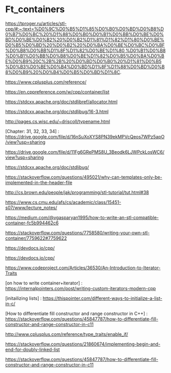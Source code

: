 # Ft_containers
https://tproger.ru/articles/stl-cpp/#:~:text=%D0%9C%D0%B5%D1%85%D0%B0%D0%BD%D0%B8%D0%B7%D0%BC%20%D1%88%D0%B0%D0%B1%D0%BB%D0%BE%D0%BD%D0%BE%D0%B2%20%D0%B2%D1%81%D1%82%D1%80%D0%BE%D0%B5%D0%BD%20%D0%B2%20%D0%BA%D0%BE%D0%BC%D0%BF%D0%B8%D0%BB%D1%8F%D1%82%D0%BE%D1%80,%D0%B1%D0%B8%D0%B1%D0%BB%D0%B8%D0%BE%D1%82%D0%B5%D0%BA%D0%BE%D0%B9%20C%2B%2B%20%D0%BD%D0%B0%20%D1%81%D0%B5%D0%B3%D0%BE%D0%B4%D0%BD%D1%8F%D1%88%D0%BD%D0%B8%D0%B9%20%D0%B4%D0%B5%D0%BD%D1%8C.

https://www.cplusplus.com/reference/


https://en.cppreference.com/w/cpp/container/list


https://stdcxx.apache.org/doc/stdlibref/allocator.html


https://stdcxx.apache.org/doc/stdlibug/16-3.html


http://pages.cs.wisc.edu/~driscoll/typename.html


[Chapter: 31, 32, 33, 34] : https://drive.google.com/file/d/16nSuXoXYS8PN39ekMPVcQeos7WPz5apO/view?usp=sharing



https://drive.google.com/file/d/11Fg6GRePMS8U_3Beodk6LJWPckLosWC6/view?usp=sharing

https://stdcxx.apache.org/doc/stdlibug/


https://stackoverflow.com/questions/495021/why-can-templates-only-be-implemented-in-the-header-file


http://cs.brown.edu/people/jak/programming/stl-tutorial/tut.html#38


https://www.cs.cmu.edu/afs/cs/academic/class/15451-s07/www/lecture_notes/


https://medium.com/@vgasparyan1995/how-to-write-an-stl-compatible-container-fc5b994462c6


https://stackoverflow.com/questions/7758580/writing-your-own-stl-container/7759622#7759622


https://devdocs.io/cpp/


https://devdocs.io/cpp/


https://www.codeproject.com/Articles/36530/An-Introduction-to-Iterator-Traits


[on how to write container+iterator] : https://internalpointers.com/post/writing-custom-iterators-modern-cpp

[initailizing lists] : https://thispointer.com/different-ways-to-initialize-a-list-in-c/

[How to differentiate fill constructor and range constructor in C++] : https://stackoverflow.com/questions/45847787/how-to-differentiate-fill-constructor-and-range-constructor-in-c11



http://www.cplusplus.com/reference/type_traits/enable_if/



https://stackoverflow.com/questions/21860674/implementing-begin-and-end-for-doubly-linked-list


https://stackoverflow.com/questions/45847787/how-to-differentiate-fill-constructor-and-range-constructor-in-c11
